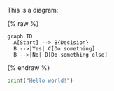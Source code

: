 This is a diagram:

{% raw %}
```mermaid
graph TD
  A[Start] --> B{Decision}
  B -->|Yes| C[Do something]
  B -->|No| D[Do something else]
```
{% endraw %}

```python
print("Hello world!")
